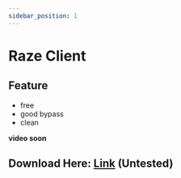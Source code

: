 ```yaml
---
sidebar_position: 1
---
```


# Raze Client

## Feature
- free
- good bypass
- clean

**video soon**

## Download Here: [Link](https://firebasestorage.googleapis.com/v0/b/frendacute.appspot.com/o/Raze%20Launcher.zip?alt=media&token=05fd9716-c43d-4df4-8f92-d294d5233fbd) (Untested)

